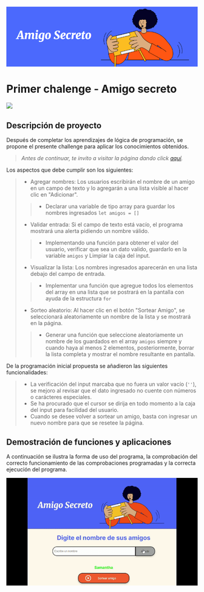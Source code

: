![Portada muestra amigo secreto](assets/Portada.png)
# Primer chalenge - Amigo secreto

<img src="https://img.shields.io/badge/Challenge-done-green
">

## Descripción de proyecto

Después de completar los aprendizajes de lógica de programación, se propone el presente challenge para aplicar los conocimientos obtenidos.

>*Antes de continuar, te invito a visitar la página dando click [aquí].*

Los aspectos que debe cumplir son los siguientes:

>* Agregar nombres: Los usuarios escribirán el nombre de un amigo en un campo de texto y lo agregarán a una lista visible al hacer clic en "Adicionar". 
>> * Declarar una variable de tipo array para guardar los nombres ingresados `let amigos = []`
>* Validar entrada: Si el campo de texto está vacío, el programa mostrará una alerta pidiendo un nombre válido.
>>* Implementando una función para obtener el valor del usuario, verificar que sea un dato valido, guardarlo en la variable `amigos` y Limpiar la caja del input.
>* Visualizar la lista: Los nombres ingresados aparecerán en una lista debajo del campo de entrada.
>>* Implementar una función que agregue todos los elementos del array en una lista que se postrará en la pantalla con ayuda de la estructura `for`
>* Sorteo aleatorio: Al hacer clic en el botón "Sortear Amigo", se seleccionará aleatoriamente un nombre de la lista y se mostrará en la página.
>>* Generar una función que seleccione aleatoriamente un nombre de los guardados en el array `amigos` siempre y cuando haya al menos 2 elementos, posteriormente, borrar la lista completa y mostrar el nombre resultante en pantalla.

De la programación inicial propuesta se añadieron las siguientes funcionalidades:

>* La verificación del input marcaba que no fuera un valor vacío (`''`), se mejoro al revisar que el dato ingresado no cuente con números o carácteres especiales.
>* Se ha procurado que el cursor se dirija en todo momento a la caja del input para facilidad del usuario.
>* Cuando se desee volver a sortear un amigo, basta con ingresar un nuevo nombre para que se resetee la página.

## Demostración de funciones y aplicaciones

A continuación se ilustra la forma de uso del programa, la comprobación del correcto funcionamiento de las comprobaciones programadas y la correcta ejecución del programa.

![GIF muestra](assets/muestra.gif)



[aquí]: <https://luisleonla.github.io/challenge-amigo-secreto_esp-main/>
